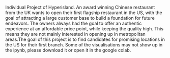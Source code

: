 Individual Project of Hyperisland. An award winning Chinese restaurant from the UK wants to open their first flagship restaurant in the US, with the goal of attracting a large customer base to build a foundation for future endeavors. The owners always had the goal to offer an authentic experience at an affordable price point, while keeping the quality high. This means they are not mainly interested in opening up in metropolitan areas.The goal of this project is to find candidates for promising locations in the US for their first branch.
Some of the visualisations may not show up in the ipynb, please download it or open it in the google colab.
